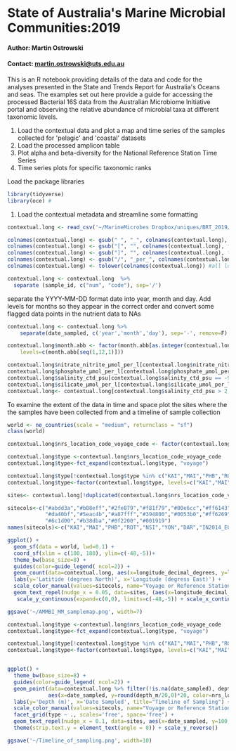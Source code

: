 
# State of Australia's Marine Microbial Communities:2019

#### Author: Martin Ostrowski
#### Contact: martin.ostrowski@uts.edu.au

This is an R notebook providing details of the data and code for the analyses presented in the State and Trends Report for Australia's Oceans and seas. The examples set out here provide a guide for accessing the processed Bacterial 16S data from the Australian Microbiome Initiative portal and observing the relative abundance of microbial taxa at different taxonomic levels.

1. Load the contextual data and plot a map and time series of the samples collected for 'pelagic' and 'coastal' datasets
2. Load the processed amplicon table 
3. Plot alpha and beta-diversity for the National Reference Station Time Series
4. Time series plots for specific taxonomic ranks

Load the package libraries

```r
library(tidyverse)
library(oce) #
```
1. Load the contextual metadata and streamline some formatting

```r
contextual.long <- read_csv('~/MarineMicrobes Dropbox/uniques/BRT_2019/input/contextual_marine_201907.csv')

colnames(contextual.long) <- gsub(" ", "_", colnames(contextual.long), fixed = TRUE) #remove spaces
colnames(contextual.long) <- gsub("[", "", colnames(contextual.long), fixed = TRUE) #remove brackets
colnames(contextual.long) <- gsub("]", "", colnames(contextual.long), fixed = TRUE)
colnames(contextual.long) <- gsub("/", "_per_", colnames(contextual.long), fixed = TRUE)
colnames(contextual.long) <- tolower(colnames(contextual.long)) #all lowercase

contextual.long <- contextual.long  %>%
  separate (sample_id, c("num", "code"), sep='/')
```

separate the YYYY-MM-DD format date into year, month and day. Add levels for months so they appear in the correct order and convert some flagged data points in the nutrient data to NAs

```r
contextual.long <- contextual.long %>%
    separate(date_sampled, c('year','month','day'), sep='-', remove=F) 

contextual.long$month.abb <- factor(month.abb[as.integer(contextual.long$month)], 
    levels=c(month.abb[seq(1,12,1)])) 

contextual.long$nitrate_nitrite_μmol_per_l[contextual.long$nitrate_nitrite_μmol_per_l == -999.000]<-NA;
contextual.long$phosphate_μmol_per_l[contextual.long$phosphate_μmol_per_l == -999.000]<-NA;
contextual.long$salinity_ctd_psu[contextual.long$salinity_ctd_psu == -999.000]<-NA;
contextual.long$silicate_μmol_per_l[contextual.long$silicate_μmol_per_l == -999.0000]<-NA;
contextual.long<- contextual.long[contextual.long$salinity_ctd_psu > 2,]
```

To examine the extent of the data in time and space plot the sites where the the samples have been collected from and a timeline of sample collection

```r
world <- ne_countries(scale = "medium", returnclass = "sf")
class(world)

contextual.long$nrs_location_code_voyage_code <- factor(contextual.long$nrs_location_code_voyage_code, levels=c("KAI","MAI","PHB","ROT","NSI","YON","DAR","IN2014_E03","ss2012_t07","ss2013_t03","ss2010_v09","IN2015_v03","SS2012_T06","SS2012_v04", "IN2015_C02", "IN2016_v03", "IN2016_v04", "IN2016_t01"))

contextual.long$type <-contextual.long$nrs_location_code_voyage_code
contextual.long$type<-fct_expand(contextual.long$type, "voyage")

contextual.long$type[!contextual.long$type %in% c("KAI","MAI","PHB","ROT","NSI","YON","DAR")]<- "voyage"
contextual.long$type<-factor(contextual.long$type, levels=c("KAI","MAI","PHB","ROT","NSI","YON","DAR", "voyage"))

sites<- contextual.long[!duplicated(contextual.long$nrs_location_code_voyage_code),]

sitecols<-c("#abdd3a","#b08eff","#2fe879","#f81f79","#00e6cc","#ff6143","#90217f","#c583c9","#007c1a",
            "#da40bf","#5eac4b","#a87fff","#394800","#0053b0","#ff6269","#00a39d","#620056","#006a40",
            "#6c1d00","#b38dba","#0f2200","#001919")
names(sitecols)<-c("KAI","MAI","PHB","ROT","NSI","YON","DAR","IN2014_E03","ss2012_t07","ss2013_t03","ss2010_v09","IN2015_v03","SS2012_T06","SS2012_v04", "IN2015_C02", "IN2016_v03", "IN2016_v04", "IN2016_t01")

ggplot() +  
  geom_sf(data = world, lwd=0.1) + 
  coord_sf(xlim = c(100, 180), ylim=c(-48,-5))+ 
  theme_bw(base_size=8) + 
  guides(color=guide_legend( ncol=2)) +
  geom_count(data=contextual.long, aes(x=longitude_decimal_degrees, y=latitude_decimal_degrees, color=nrs_location_code_voyage_code), alpha=0.5)+
  labs(y='Latitide (degrees North)', x='Longitude (degress East)') +
  scale_color_manual(values=sitecols, name="Voyage or Reference Station")+
  geom_text_repel(nudge_x = 0.05, data=sites, (aes(x=longitude_decimal_degrees, y=latitude_decimal_degrees, label=nrs_location_code_voyage_code, size=9)))+
   scale_y_continuous(expand=c(0,0), limits=c(-48,-5)) + scale_x_continuous(expand = c(0,0), limits=c(90,180)) 

ggsave('~/AMMBI_MM_samplemap.png', width=7)
```


```r
contextual.long$type <-contextual.long$nrs_location_code_voyage_code
contextual.long$type<-fct_expand(contextual.long$type, "voyage")

contextual.long$type[!contextual.long$type %in% c("KAI","MAI","PHB","ROT","NSI","YON","DAR")]<- "voyage"
contextual.long$type<-factor(contextual.long$type, levels=c("KAI","MAI","PHB","ROT","NSI","YON","DAR", "voyage"))


ggplot() +  
  theme_bw(base_size=8) + 
  guides(color=guide_legend( ncol=2)) +
  geom_point(data=contextual.long %>% filter(!is.na(date_sampled), depth_m < 100), 
             aes(x=date_sampled, y=round(depth_m/20,0)*20, color=nrs_location_code_voyage_code))+
  labs(y='Depth (m)', x='Date Sampled', title="Timeline of Sampling") +
  scale_color_manual(values=sitecols, name="Voyage or Reference Station")+
  facet_grid(type ~ ., scales='free', space='free') +
  geom_text_repel(nudge_x = 0.1, data=sites, aes(x=date_sampled, y=100, label=nrs_location_code_voyage_code, size=0.5))+
  theme(strip.text.y = element_text(angle = 0)) + scale_y_reverse()

ggsave('~/Timeline_of_sampling.png', width=10)
```
